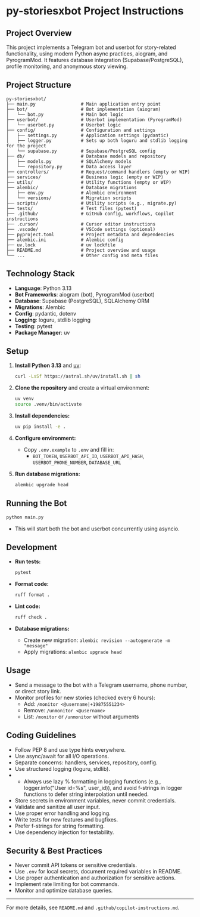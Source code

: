 # py-storiesxbot Project Instructions

## Project Overview

This project implements a Telegram bot and userbot for story-related functionality, using modern Python async practices, aiogram, and PyrogramMod. It features database integration (Supabase/PostgreSQL), profile monitoring, and anonymous story viewing.

## Project Structure

```
py-storiesxbot/
├── main.py                 # Main application entry point
├── bot/                    # Bot implementation (aiogram)
│   └── bot.py              # Main bot logic
├── userbot/                # Userbot implementation (PyrogramMod)
│   └── userbot.py          # Userbot logic
├── config/                 # Configuration and settings
│   ├── settings.py         # Application settings (pydantic)
│   ├── logger.py           # Sets up both loguru and stdlib logging for the project
│   └── supabase.py         # Supabase/PostgreSQL config
├── db/                     # Database models and repository
│   ├── models.py           # SQLAlchemy models
│   └── repository.py       # Data access layer
├── controllers/            # Request/command handlers (empty or WIP)
├── services/               # Business logic (empty or WIP)
├── utils/                  # Utility functions (empty or WIP)
├── alembic/                # Database migrations
│   ├── env.py              # Alembic environment
│   └── versions/           # Migration scripts
├── scripts/                # Utility scripts (e.g., migrate.py)
├── tests/                  # Test files (pytest)
├── .github/                # GitHub config, workflows, Copilot instructions
├── .cursor/                # Cursor editor instructions
├── .vscode/                # VSCode settings (optional)
├── pyproject.toml          # Project metadata and dependencies
├── alembic.ini             # Alembic config
├── uv.lock                 # uv lockfile
├── README.md               # Project overview and usage
└── ...                     # Other config and meta files
```

## Technology Stack

- **Language**: Python 3.13
- **Bot Frameworks**: aiogram (bot), PyrogramMod (userbot)
- **Database**: Supabase (PostgreSQL), SQLAlchemy ORM
- **Migrations**: Alembic
- **Config**: pydantic, dotenv
- **Logging**: loguru, stdlib logging
- **Testing**: pytest
- **Package Manager**: uv

## Setup

1. **Install Python 3.13** and [uv](https://astral.sh/uv/install.sh):

   ```bash
   curl -LsSf https://astral.sh/uv/install.sh | sh
   ```

2. **Clone the repository** and create a virtual environment:

   ```bash
   uv venv
   source .venv/bin/activate
   ```

3. **Install dependencies:**

   ```bash
   uv pip install -e .
   ```

4. **Configure environment:**
   - Copy `.env.example` to `.env` and fill in:
     - `BOT_TOKEN`, `USERBOT_API_ID`, `USERBOT_API_HASH`, `USERBOT_PHONE_NUMBER`, `DATABASE_URL`
5. **Run database migrations:**

   ```bash
   alembic upgrade head
   ```

## Running the Bot

```bash
python main.py
```

- This will start both the bot and userbot concurrently using asyncio.

## Development

- **Run tests:**

  ```bash
  pytest
  ```

- **Format code:**

  ```bash
  ruff format .
  ```

- **Lint code:**

  ```bash
  ruff check .
  ```

- **Database migrations:**
  - Create new migration: `alembic revision --autogenerate -m "message"`
  - Apply migrations: `alembic upgrade head`

## Usage

- Send a message to the bot with a Telegram username, phone number, or direct story link.
- Monitor profiles for new stories (checked every 6 hours):
  - Add: `/monitor <@username|+19875551234>`
  - Remove: `/unmonitor <@username>`
  - List: `/monitor` or `/unmonitor` without arguments

## Coding Guidelines

- Follow PEP 8 and use type hints everywhere.
- Use async/await for all I/O operations.
- Separate concerns: handlers, services, repository, config.
- Use structured logging (loguru, stdlib).
- - Always use lazy % formatting in logging functions (e.g., logger.info("User id=%s", user_id)), and avoid f-strings in logger functions to defer string interpolation until needed.
- Store secrets in environment variables, never commit credentials.
- Validate and sanitize all user input.
- Use proper error handling and logging.
- Write tests for new features and bugfixes.
- Prefer f-strings for string formatting.
- Use dependency injection for testability.

## Security & Best Practices

- Never commit API tokens or sensitive credentials.
- Use `.env` for local secrets, document required variables in README.
- Use proper authentication and authorization for sensitive actions.
- Implement rate limiting for bot commands.
- Monitor and optimize database queries.

---
For more details, see `README.md` and `.github/copilot-instructions.md`.
